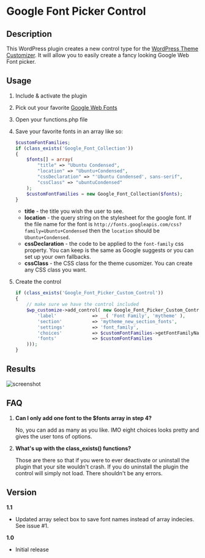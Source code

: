 # Google Font Picker Control

## Description

This WordPress plugin creates a new control type for the [WordPress Theme Customizer](http://codex.wordpress.org/Theme_Customization_API). It will allow you to easily create a fancy looking Google Web Font picker.

## Usage

1. Include & activate the plugin
2. Pick out your favorite [Google Web Fonts](http://www.google.com/webfonts)
3. Open your functions.php file
4. Save your favorite fonts in an array like so: 

	``` php
	$customFontFamilies;
	if (class_exists('Google_Font_Collection'))
	{
		$fonts[] = array(
			"title" => "Ubuntu Condensed", 
			"location" => "Ubuntu+Condensed", 
			"cssDeclaration" => "'Ubuntu Condensed', sans-serif", 
			"cssClass" => "ubuntuCondensed"
		);
		$customFontFamilies = new Google_Font_Collection($fonts);
	}
	``` 
	* **title** - the title you wish the user to see.
	* **location** - the query string on the stylesheet for the google font. If the file name for the font is `http://fonts.googleapis.com/css?family=Ubuntu+Condensed` then the `location` should be `Ubuntu+Condensed`.
	* **cssDeclaration** - the code to be applied to the `font-family` css property. You can keep is the same as Google suggests or you can set up your own fallbacks.
	* **cssClass** - the CSS class for the theme cusomizer. You can create any CSS class you want.

5. Create the control
		
	``` php
	if (class_exists('Google_Font_Picker_Custom_Control'))
	{ 
		// make sure we have the control included
		$wp_customize->add_control( new Google_Font_Picker_Custom_Control( $wp_customize, 'font_family_control', array(
			'label'				=> __( 'Font Family', 'mytheme' ),
			'section'			=> 'mytheme_new_section_fonts',
			'settings'			=> 'font_family',
			'choices' 			=> $customFontFamilies->getFontFamilyNameArray(),
			'fonts'				=> $customFontFamilies
		)));
	}
	```


## Results

![screenshot](http://img.photobucket.com/albums/v357/BFTrick/Web/google-font-picker-custom-tool-for-wordpress_zps76ece86d.png)

## FAQ

1. **Can I only add one font to the $fonts array in step 4?**

	No, you can add as many as you like. IMO eight choices looks pretty and gives the user tons of options.

2. **What's up with the class_exists() functions?**

	Those are there so that if you were to ever deactivate or uninstall the plugin that your site wouldn't crash. If you do uninstall the plugin the control will simply not load. There shouldn't be any errors.

## Version

**1.1**

* Updated array select box to save font names instead of array indecies. See issue #1.

**1.0**

* Initial release
